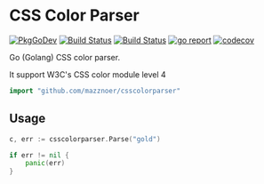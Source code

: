 # CSS Color Parser

[![PkgGoDev](https://pkg.go.dev/badge/github.com/mazznoer/csscolorparser)](https://pkg.go.dev/github.com/mazznoer/csscolorparser)
[![Build Status](https://travis-ci.org/mazznoer/csscolorparser.svg?branch=master)](https://travis-ci.org/mazznoer/csscolorparser)
[![Build Status](https://github.com/mazznoer/csscolorparser/workflows/Go/badge.svg)](https://github.com/mazznoer/csscolorparser/actions)
[![go report](https://goreportcard.com/badge/github.com/mazznoer/csscolorparser)](https://goreportcard.com/report/github.com/mazznoer/csscolorparser)
[![codecov](https://codecov.io/gh/mazznoer/csscolorparser/branch/master/graph/badge.svg)](https://codecov.io/gh/mazznoer/csscolorparser)

Go (Golang) CSS color parser.

It support W3C's CSS color module level 4

```go
import "github.com/mazznoer/csscolorparser"
```

## Usage

```go
c, err := csscolorparser.Parse("gold")

if err != nil {
	panic(err)
}
```
<!--
TODO
- all supported format
- link playground
-->
